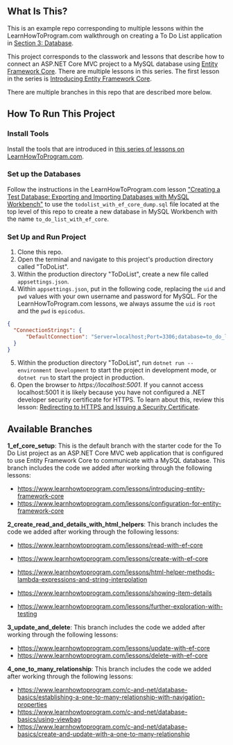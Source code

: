 ## What Is This?

This is an example repo corresponding to multiple lessons within the LearnHowToProgram.com walkthrough on creating a To Do List application in [Section 3: Database](https://www.learnhowtoprogram.com/c-and-net/database-basics).

This project corresponds to the classwork and lessons that describe how to connect an ASP.NET Core MVC project to a MySQL database using [Entity Framework Core](https://learn.microsoft.com/en-us/ef/core/). There are multiple lessons in this series. The first lesson in the series is [Introducing Entity Framework Core](https://www.learnhowtoprogram.com/c-and-net/database-basics/introducing-entity-framework).

There are multiple branches in this repo that are described more below.

## How To Run This Project

### Install Tools

Install the tools that are introduced in [this series of lessons on LearnHowToProgram.com](https://www.learnhowtoprogram.com/c-and-net/getting-started-with-c).

### Set up the Databases

Follow the instructions in the LearnHowToProgram.com lesson ["Creating a Test Database: Exporting and Importing Databases with MySQL Workbench"](https://www.learnhowtoprogram.com/lessons/creating-a-test-database-exporting-and-importing-databases-with-mysql-workbench) to use the `todolist_with_ef_core_dump.sql` file located at the top level of this repo to create a new database in MySQL Workbench with the name `to_do_list_with_ef_core`.

### Set Up and Run Project

1. Clone this repo.
2. Open the terminal and navigate to this project's production directory called "ToDoList".
3. Within the production directory "ToDoList", create a new file called `appsettings.json`.
4. Within `appsettings.json`, put in the following code, replacing the `uid` and `pwd` values with your own username and password for MySQL. For the LearnHowToProgram.com lessons, we always assume the `uid` is `root` and the `pwd` is `epicodus`.

```json
{
  "ConnectionStrings": {
      "DefaultConnection": "Server=localhost;Port=3306;database=to_do_list_with_ef_core;uid=root;pwd=epicodus;"
  }
}
```

5. Within the production directory "ToDoList", run `dotnet run --environment Development` to start the project in development mode, or `dotnet run` to start the project in production.
4. Open the browser to _https://localhost:5001_. If you cannot access localhost:5001 it is likely because you have not configured a .NET developer security certificate for HTTPS. To learn about this, review this lesson: [Redirecting to HTTPS and Issuing a Security Certificate](https://www.learnhowtoprogram.com/lessons/redirecting-to-https-and-issuing-a-security-certificate).


## Available Branches

**1_ef_core_setup**: This is the default branch with the starter code for the To Do List project as an ASP.NET Core MVC web application that is configured to use Entity Framework Core to communicate with a MySQL database. This branch includes the code we added after working through the following lessons:

- https://www.learnhowtoprogram.com/lessons/introducing-entity-framework-core
- https://www.learnhowtoprogram.com/lessons/configuration-for-entity-framework-core


**2_create_read_and_details_with_html_helpers**: This branch includes the code we added after working through the following lessons:

- https://www.learnhowtoprogram.com/lessons/read-with-ef-core

- https://www.learnhowtoprogram.com/lessons/create-with-ef-core
- https://www.learnhowtoprogram.com/lessons/html-helper-methods-lambda-expressions-and-string-interpolation
- https://www.learnhowtoprogram.com/lessons/showing-item-details
- https://www.learnhowtoprogram.com/lessons/further-exploration-with-testing

**3_update_and_delete**: This branch includes the code we added after working through the following lessons:

- https://www.learnhowtoprogram.com/lessons/update-with-ef-core
- https://www.learnhowtoprogram.com/lessons/delete-with-ef-core

**4_one_to_many_relationship**: This branch includes the code we added after working through the following lessons:

- https://www.learnhowtoprogram.com/c-and-net/database-basics/establishing-a-one-to-many-relationship-with-navigation-properties
- https://www.learnhowtoprogram.com/c-and-net/database-basics/using-viewbag
- https://www.learnhowtoprogram.com/c-and-net/database-basics/create-and-update-with-a-one-to-many-relationship
